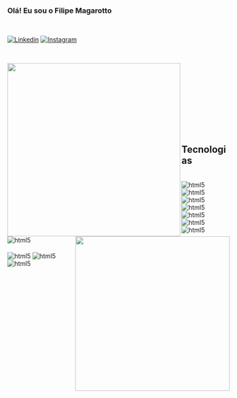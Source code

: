 ### Olá! Eu sou o Filipe Magarotto 
<br/>

[![Linkedin](https://img.shields.io/badge/LinkedIn-0077B5?style=for-the-badge&logo=linkedin&logoColor=white)](https://www.linkedin.com/in/filipe-magarotto-46b0171b0/)
[![Instagram](https://img.shields.io/badge/Instagram-E4405F?style=for-the-badge&logo=instagram&logoColor=white)](https://www.instagram.com/filipemagarotto/)
<!-- [![Linkedin](https://img.shields.io/badge/-LeetCode-FFA116?style=for-the-badge&logo=LeetCode&logoColor=black)](https://www.linkedin.com/in/filipe-magarotto-46b0171b0/) -->
<br/>

<p align=center>
  <div align=center>
    <a href="https://github.com/denvercoder1/github-readme-streak-stats" title="Go to Source">
    <img align="left" width=392 src="https://github-readme-stats.vercel.app/api?username=filipemagarotto&show_icons=true&theme=react&border_color=61dafb&hide_border=true"/>
    </a>
    <a href="https://github.com/denvercoder1/github-readme-streak-stats" title="Go to Source">
    <img align="right" width=350 src="https://github-readme-stats.vercel.app/api/top-langs/?username=filipemagarotto&show_icons=true&theme=react&border_color=61dafb&hide_border=true&hide_progress=true"/>
    </a>
  </div>
  <br><br><br><br><br><br><br><br>
  <div align=center>
  </div>
  <br>
</p>



## Tecnologias

<div style="display:inline_block"><br/>
<img align="center" alt="html5" src="https://img.shields.io/badge/Salesforce-00A1E0?style=for-the-badge&logo=Salesforce&logoColor=white"/>
    <img align="center" alt="html5" src="https://img.shields.io/badge/HTML5-E34F26?style=for-the-badge&logo=html5&logoColor=white"/>
    <img align="center" alt="html5" src="https://img.shields.io/badge/CSS3-1572B6?style=for-the-badge&logo=css3&logoColor=white"/>
    <img align="center" alt="html5" src="https://img.shields.io/badge/JavaScript-F7DF1E?style=for-the-badge&logo=javascript&logoColor=black"/>
    <img align="center" alt="html5" src="https://img.shields.io/badge/Python-14354C?style=for-the-badge&logo=python&logoColor=white"/>
    <img align="center" alt="html5" src="https://img.shields.io/badge/Java-ED8B00?style=for-the-badge&logo=openjdk&logoColor=white"/>
    <img align="center" alt="html5" src="https://img.shields.io/badge/PHP-777BB4?style=for-the-badge&logo=php&logoColor=white"/>
    <img align="center" alt="html5" src="https://img.shields.io/badge/Bootstrap-563D7C?style=for-the-badge&logo=bootstrap&logoColor=white"/><br/><br/>
    <img align="center" alt="html5" src="https://img.shields.io/badge/Tailwind_CSS-38B2AC?style=for-the-badge&logo=tailwind-css&logoColor=white"/>
    <img align="center" alt="html5" src="https://img.shields.io/badge/jQuery-0769AD?style=for-the-badge&logo=jquery&logoColor=white"/>
    <img align="center" alt="html5" src="https://img.shields.io/badge/MySQL-00000F?style=for-the-badge&logo=mysql&logoColor=white"/>

</div>
